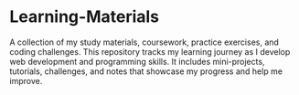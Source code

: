 # Learning-Materials
A collection of my study materials, coursework, practice exercises, and coding challenges. This repository tracks my learning journey as I develop web development and programming skills. It includes mini-projects, tutorials, challenges, and notes that showcase my progress and help me improve.
